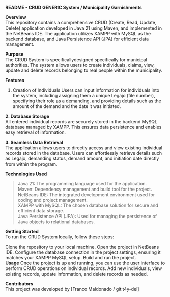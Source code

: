 **README - CRUD GENERIC System / Municipality Garnishments** 


**Overview**<br>
This repository contains a comprehensive CRUD (Create, Read, Update, Delete) application developed in Java 21 using Maven, and implemented in the NetBeans IDE. The application utilizes XAMPP with MySQL as the backend database, and Java Persistence API (JPA) for efficient data management.

**Purpose**<br>
The  CRUD System is specificallydesigned specifically for municipal authorities. The system allows users to create individuals, claims, view, update and delete records belonging to real people within the municipality.


**Features**<br>
1. Creation of Individuals
Users can input information for individuals into the system, including assigning them a unique Legajo (file number), specifying their role as a demanding, and providing details such as the amount of the demand and the date it was initiated.

**2. Database Storage**<br>
All entered individual records are securely stored in the backend MySQL database managed by XAMPP. This ensures data persistence and enables easy retrieval of information.

**3. Seamless Data Retrieval**<br>
The application allows users to directly access and view existing individual records stored in the database. Users can effortlessly retrieve details such as Legajo, demanding status, demand amount, and initiation date directly from within the program.

**Technologies Used**
>Java 21: The programming language used for the application.<br>
>Maven: Dependency management and build tool for the project.<br>
>NetBeans IDE: The integrated development environment used for coding and project management.<br>
>XAMPP with MySQL: The chosen database solution for secure and efficient data storage.<br>
>Java Persistence API (JPA): Used for managing the persistence of Java objects to relational databases.<br>

**Getting Started**<br>
To run the  CRUD System locally, follow these steps:

Clone the repository to your local machine.
Open the project in NetBeans IDE.
Configure the database connection in the project settings, ensuring it matches your XAMPP MySQL setup.
Build and run the project.<br>
**Usage**
Once the project is up and running, you can use the user interface to perform CRUD operations on individual records. Add new individuals, view existing records, update information, and delete records as needed.

**Contributors**<br>
This project was developed by [Franco Maldonado / git:t4y-del] 







